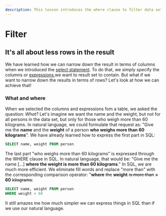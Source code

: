```yaml
---
description: This lesson introduces the where clause to filter data sets.
---
```


# Filter

## It's all about less rows in the result

We have learned how we can narrow down the result in terms of columns when we introduced the [select statement](select.md). To do that, we simply specify the columns or [expressions ](expressions.md)we want to result set to contain. But what if we want to narrow down the results in terms of rows? Let's look at how we can achieve that!

### What and where

When we selected the columns and expressions fom a table, we asked the question: _What?_ Let's imagine we want the name and the weight, but not for all persons in the data set, but only for those who weigh more than 60 kilograms.  In natural language, we could formulate that request as: "Give me the **name** and the **weight** of a person **who weighs more than 60 kilograms**". We have already learned how to express the first part in SQL: 

```sql
SELECT name, weight FROM person
```

The last part "who weighs more than 60 kilograms" is expressed through the WHERE clause in SQL. In natural language, that would be: "Give me the name \[...\] **where the weight is more than 60 kilograms**." In SQL, we are much more efficient. We eliminate fill words and replace "more than" with the corresponding comparison operator: "**where** ~~the~~ **weight** ~~is more than~~ **&gt; 60** ~~kilograms~~:

```sql
SELECT name, weight FROM person 
WHERE weight > 60
```

It still amazes me how much simpler we can express things in SQL than if we use our natural language.

